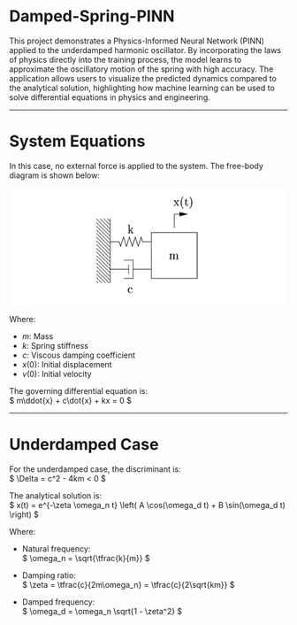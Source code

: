 # Damped-Spring-PINN

This project demonstrates a Physics-Informed Neural Network (PINN) applied to the underdamped harmonic oscillator. By incorporating the laws of physics directly into the training process, the model learns to approximate the oscillatory motion of the spring with high accuracy. The application allows users to visualize the predicted dynamics compared to the analytical solution, highlighting how machine learning can be used to solve differential equations in physics and engineering.

---

# System Equations

In this case, no external force is applied to the system. The free-body diagram is shown below:

![DCL](Damped_Spring/artifacts/dcl.png)

Where:  
- $m$: Mass  
- $k$: Spring stiffness  
- $c$: Viscous damping coefficient  
- $x(0)$: Initial displacement  
- $v(0)$: Initial velocity  

The governing differential equation is:  
$ m\ddot{x} + c\dot{x} + kx = 0 $

---

# Underdamped Case

For the underdamped case, the discriminant is:  
$ \Delta = c^2 - 4km < 0 $

The analytical solution is:  
$ x(t) = e^{-\zeta \omega_n t} \left( A \cos(\omega_d t) + B \sin(\omega_d t) \right) $

Where:  
- Natural frequency:  
  $ \omega_n = \sqrt{\tfrac{k}{m}} $  

- Damping ratio:  
  $ \zeta = \tfrac{c}{2m\omega_n} = \tfrac{c}{2\sqrt{km}} $  

- Damped frequency:  
  $ \omega_d = \omega_n \sqrt{1 - \zeta^2} $


